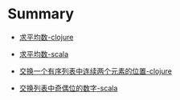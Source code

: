 # Summary

* [求平均数-clojure](code/clj/average.clj)
* [求平均数-scala](code/scala/NumberUtils.scala)


* [交换一个有序列表中连续两个元素的位置-clojure](code/clj/swapItemInVector.clj)
* [交换列表中奇偶位的数字-scala](code/scala/NumberUtils.scala)
